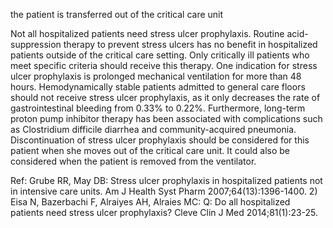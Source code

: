 the patient is transferred out of the critical care unit

Not all hospitalized patients need stress ulcer prophylaxis. Routine acid-suppression therapy to prevent stress ulcers has no benefit in hospitalized patients outside of the critical care setting. Only critically ill patients who meet specific criteria should receive this therapy. One indication for stress ulcer prophylaxis is prolonged mechanical ventilation for more than 48 hours. Hemodynamically stable patients admitted to general care floors should not receive stress ulcer prophylaxis, as it only decreases the rate of gastrointestinal bleeding from 0.33% to 0.22%. Furthermore, long-term proton pump inhibitor therapy has been associated with complications such as Clostridium difficile diarrhea and community-acquired pneumonia. Discontinuation of stress ulcer prophylaxis should be considered for this patient when she moves out of the critical care unit. It could also be considered when the patient is removed from the ventilator.

Ref: Grube RR, May DB: Stress ulcer prophylaxis in hospitalized patients not in intensive care units. Am J Health Syst Pharm
2007;64(13):1396-1400. 2) Eisa N, Bazerbachi F, Alraiyes AH, Alraies MC: Q: Do all hospitalized patients need stress
ulcer prophylaxis? Cleve Clin J Med 2014;81(1):23-25.